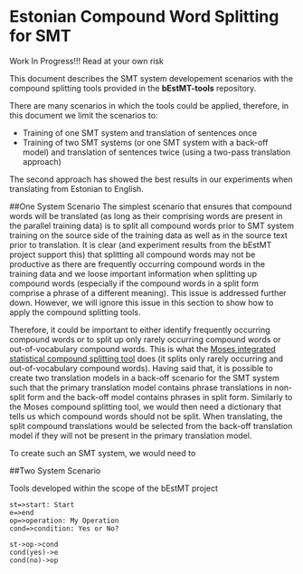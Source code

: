 # Estonian Compound Word Splitting for SMT

Work In Progress!!! Read at your own risk

This document describes the SMT system developement scenarios with the compound splitting tools provided in the **bEstMT-tools** repository.

There are many scenarios in which the tools could be applied, therefore, in this document we limit the scenarios to:

- Training of one SMT system and translation of sentences once
- Training of two SMT systems (or one SMT system with a back-off model) and translation of sentences twice (using a two-pass translation approach)

The second approach has showed the best results in our experiments when translating from Estonian to English.

##One System Scenario
The simplest scenario that ensures that compound words will be translated (as long as their comprising words are present in the parallel training data) is to split all compound words prior to SMT system training on the source side of the training data as well as in the source text prior to translation. It is clear (and experiment results from the bEstMT project support this) that splitting all compound words may not be productive as there are frequently occurring compound words in the training data and we loose important information when splitting up compound words (especially if the compound words in a split form comprise a phrase of a different meaning). This issue is addressed further down. However, we will ignore this issue in this section to show how to apply the compound splitting tools.


Therefore, it could be important to either identify frequently occurring compound words or to split up only rarely occurring compound words or out-of-vocabulary compound words. This is what the [Moses integrated statistical compound splitting tool](https://github.com/moses-smt/mosesdecoder/blob/master/scripts/generic/compound-splitter.perl) does (it splits only rarely occurring and out-of-vocabulary compound words).
Having said that, it is possible to create two translation models in a back-off scenario for the SMT system such that the primary translation model contains phrase translations in non-split form and the back-off model contains phrases in split form. Similarly to the Moses compound splitting tool, we would then need a dictionary that tells us which compound words should not be split. When translating, the split compound translations would be selected from the back-off translation model if they will not be present in the primary translation model.

To create such an SMT system, we would need to 


##Two System Scenario

Tools developed within the scope of the bEstMT project

```flow
st=>start: Start
e=>end
op=>operation: My Operation
cond=>condition: Yes or No?

st->op->cond
cond(yes)->e
cond(no)->op
```
